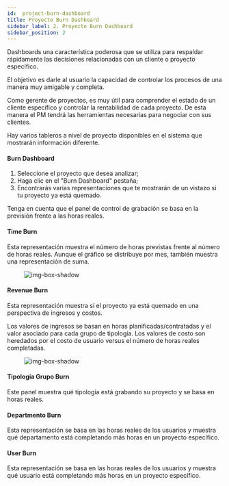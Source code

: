 ```yaml
---
id:  project-burn-dashboard
title: Proyecto Burn Dashboard
sidebar_label: 2. Proyecto Burn Dashboard
sidebar_position: 2
---
```


Dashboards una característica poderosa que se utiliza para respaldar rápidamente las decisiones relacionadas con un cliente o proyecto específico.

El objetivo es darle al usuario la capacidad de controlar los procesos de una manera muy amigable y completa.

Como gerente de proyectos, es muy útil para comprender el estado de un cliente específico y controlar la rentabilidad de cada proyecto. De esta manera el PM tendrá las herramientas necesarias para negociar con sus clientes.

Hay varios tableros a nivel de proyecto disponibles en el sistema que mostrarán información diferente.

#### Burn Dashboard

1. Seleccione el proyecto que desea analizar;
2. Haga clic en el "Burn Dashboard" pestaña;
3. Encontrarás varias representaciones que te mostrarán de un vistazo si tu proyecto ya está quemado.

Tenga en cuenta que el panel de control de grabación se basa en la previsión frente a las horas reales.

#### Time Burn

Esta representación muestra el número de horas previstas frente al número de horas reales. Aunque el gráfico se distribuye por mes, también muestra una representación de suma.

<figure>

![img-box-shadow](/img/university/dashboards/project-burn-dashboard/university-project-burn-dashboard-1.png)
<figcaption></figcaption>
</figure>

#### Revenue Burn

Esta representación muestra si el proyecto ya está quemado en una perspectiva de ingresos y costos.

Los valores de ingresos se basan en horas planificadas/contratadas y el valor asociado para cada grupo de tipología. Los valores de costo son heredados por el costo de usuario versus el número de horas reales completadas. 

<figure>

![img-box-shadow](/img/university/dashboards/project-burn-dashboard/university-project-burn-dashboard-2.png)
<figcaption></figcaption>
</figure>

#### Tipología Grupo Burn

Este panel muestra qué tipología está grabando su proyecto y se basa en horas reales.

#### Departmento Burn

Esta representación se basa en las horas reales de los usuarios y muestra qué departamento está completando más horas en un proyecto específico.

#### User Burn

Esta representación se basa en las horas reales de los usuarios y muestra qué usuario está completando más horas en un proyecto específico.